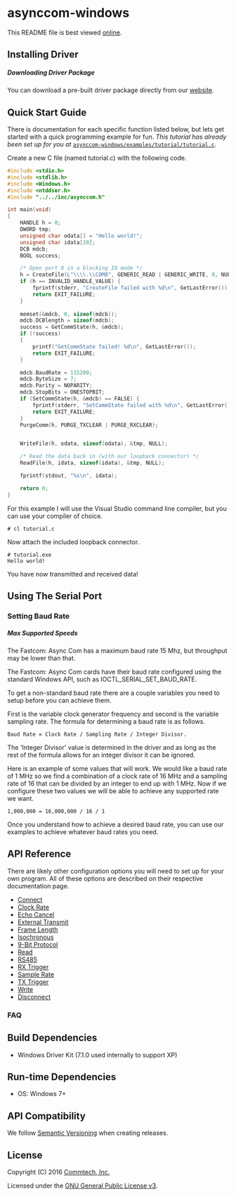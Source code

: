 # asynccom-windows
This README file is best viewed [online](http://github.com/commtech/asynccom-windows/).

## Installing Driver

##### Downloading Driver Package
You can download a pre-built driver package directly from our [website](https://fastcomproducts.com/software/).


## Quick Start Guide
There is documentation for each specific function listed below, but lets get started with a quick programming example for fun. _This tutorial has already been set up for you at_ [`asynccom-windows/examples/tutorial/tutorial.c`](https://github.com/commtech/asynccom-windows/blob/master/examples/tutorial/tutorial.c).

Create a new C file (named tutorial.c) with the following code.

```c
#include <stdio.h>
#include <stdlib.h>
#include <Windows.h>
#include <ntddser.h>
#include "../../inc/asynccom.h"

int main(void)
{
	HANDLE h = 0;
	DWORD tmp;
	unsigned char odata[] = "Hello world!";
	unsigned char idata[20];
    DCB mdcb;
    BOOL success;

	/* Open port 0 in a blocking IO mode */
	h = CreateFile(L"\\\\.\\COM8", GENERIC_READ | GENERIC_WRITE, 0, NULL, OPEN_EXISTING, 0, NULL);
	if (h == INVALID_HANDLE_VALUE) {
		fprintf(stderr, "CreateFile failed with %d\n", GetLastError());
		return EXIT_FAILURE;
	}
	
    memset(&mdcb, 0, sizeof(mdcb));
    mdcb.DCBlength = sizeof(mdcb);
    success = GetCommState(h, &mdcb);
    if (!success)
    {
        printf("GetCommState failed! %d\n", GetLastError());
        return EXIT_FAILURE;
    }

    mdcb.BaudRate = 115200;
    mdcb.ByteSize = 7;
    mdcb.Parity = NOPARITY;
    mdcb.StopBits = ONESTOPBIT;
    if (SetCommState(h, &mdcb) == FALSE) {
        fprintf(stderr, "SetCommState failed with %d\n", GetLastError());
        return EXIT_FAILURE;
    }
    PurgeComm(h, PURGE_TXCLEAR | PURGE_RXCLEAR);


	WriteFile(h, odata, sizeof(odata), &tmp, NULL);

	/* Read the data back in (with our loopback connector) */
	ReadFile(h, idata, sizeof(idata), &tmp, NULL);

	fprintf(stdout, "%s\n", idata);

	return 0;
}
```

For this example I will use the Visual Studio command line compiler, but you can use your compiler of choice.

```
# cl tutorial.c
```

Now attach the included loopback connector.

```
# tutorial.exe
Hello world!
```

You have now transmitted and received data!


## Using The Serial Port
### Setting Baud Rate
##### Max Supported Speeds
The Fastcom: Async Com has a maximum baud rate 15 Mhz, but throughput may be lower than that.


The Fastcom: Async Com cards have their baud rate configured using the standard Windows API, such as IOCTL_SERIAL_SET_BAUD_RATE.

To get a non-standard baud rate there are a couple variables you need to setup before you can achieve them.

First is the variable clock generator frequency and second is the variable sampling rate. The formula for determining a baud rate is as follows.

```
Baud Rate = Clock Rate / Sampling Rate / Integer Divisor.
```

The 'Integer Divisor' value is determined in the driver and as long as the rest of the formula allows for an integer divisor it can be ignored.

Here is an example of some values that will work. We would like a baud rate of 1 MHz so we find a combination of a clock rate of 16 MHz and a sampling rate of 16 that can be divided by an integer to end up with 1 MHz. Now if we configure these two values we will be able to achieve any supported rate we want.

```
1,000,000 = 16,000,000 / 16 / 1
```

Once you understand how to achieve a desired baud rate, you can use our examples to achieve whatever baud rates you need.


## API Reference

There are likely other configuration options you will need to set up for your  own program. All of these options are described on their respective documentation page.

- [Connect](docs/connect.md)
- [Clock Rate](docs/clock-rate.md)
- [Echo Cancel](docs/echo-cancel.md)
- [External Transmit](docs/external-transmit.md)
- [Frame Length](docs/frame-length.md)
- [Isochronous](docs/isochronous.md)
- [9-Bit Protocol](docs/nine-bit.md)
- [Read](docs/read.md)
- [RS485](docs/rs485.md)
- [RX Trigger](docs/rx-trigger.md)
- [Sample Rate](docs/sample-rate.md)
- [TX Trigger](docs/tx-trigger.md)
- [Write](docs/write.md)
- [Disconnect](docs/disconnect.md)



### FAQ

## Build Dependencies
- Windows Driver Kit (7.1.0 used internally to support XP)


## Run-time Dependencies
- OS: Windows 7+


## API Compatibility
We follow [Semantic Versioning](http://semver.org/) when creating releases.


## License

Copyright (C) 2016 [Commtech, Inc.](http://www.fastcomproducts.com)

Licensed under the [GNU General Public License v3](http://www.gnu.org/licenses/gpl.txt).
